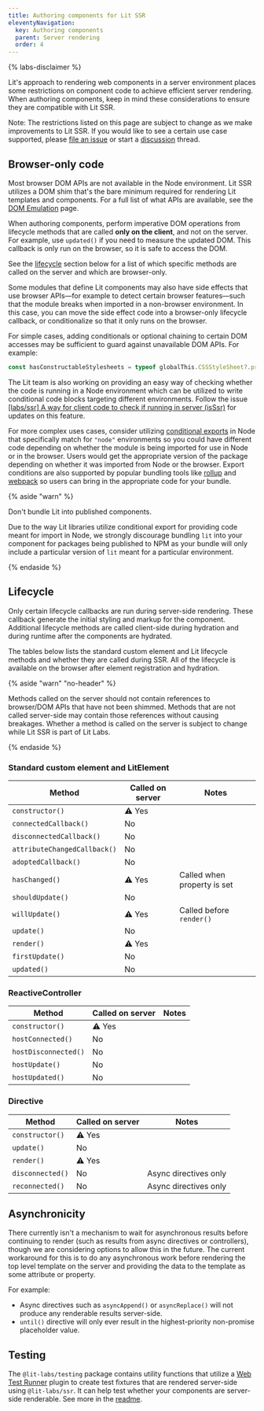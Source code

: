 ```yaml
---
title: Authoring components for Lit SSR
eleventyNavigation:
  key: Authoring components
  parent: Server rendering
  order: 4
---
```


{% labs-disclaimer %}

Lit's approach to rendering web components in a server environment places some restrictions on component code to achieve efficient server rendering. When authoring components, keep in mind these considerations to ensure they are compatible with Lit SSR.

Note: The restrictions listed on this page are subject to change as we make improvements to Lit SSR. If you would like to see a certain use case supported, please [file an issue](https://github.com/lit/lit/issues/new/choose) or start a [discussion](https://github.com/lit/lit/discussions) thread.

## Browser-only code

Most browser DOM APIs are not available in the Node environment. Lit SSR utilizes a DOM shim that's the bare minimum required for rendering Lit templates and components. For a full list of what APIs are available, see the [DOM Emulation](/docs/ssr/dom-emulation) page.

When authoring components, perform imperative DOM operations from lifecycle methods that are called **only on the client**, and not on the server. For example, use `updated()` if you need to measure the updated DOM. This callback is only run on the browser, so it is safe to access the DOM.

See the [lifecycle](#lifecycle) section below for a list of which specific methods are called on the server and which are browser-only.

Some modules that define Lit components may also have side effects that use browser APIs—for example to detect certain browser features—such that the module breaks when imported in a non-browser environment. In this case, you can move the side effect code into a browser-only lifecycle callback, or conditionalize so that it only runs on the browser.

For simple cases, adding conditionals or optional chaining to certain DOM accesses may be sufficient to guard against unavailable DOM APIs. For example:

```js
const hasConstructableStylesheets = typeof globalThis.CSSStyleSheet?.prototype.replaceSync === 'function';
```

The Lit team is also working on providing an easy way of checking whether the code is running in a Node environment which can be utilized to write conditional code blocks targeting different environments. Follow the issue [[labs/ssr] A way for client code to check if running in server (isSsr)](https://github.com/lit/lit/issues/3158) for updates on this feature.

For more complex uses cases, consider utilizing [conditional exports](https://nodejs.org/api/packages.html#conditional-exports) in Node that specifically match for `"node"` environments so you could have different code depending on whether the module is being imported for use in Node or in the browser. Users would get the appropriate version of the package depending on whether it was imported from Node or the browser. Export conditions are also supported by popular bundling tools like [rollup](https://github.com/rollup/plugins/tree/master/packages/node-resolve#exportconditions) and [webpack](https://webpack.js.org/configuration/resolve/#resolveconditionnames) so users can bring in the appropriate code for your bundle.

{% aside "warn" %}

Don't bundle Lit into published components.

Due to the way Lit libraries utilize conditional export for providing code meant for import in Node, we strongly discourage bundling `lit` into your component for packages being published to NPM as your bundle will only include a particular version of `lit` meant for a particular environment.

{% endaside %}

## Lifecycle

Only certain lifecycle callbacks are run during server-side rendering. These callback generate the initial styling and markup for the component. Additional lifecycle methods are called client-side during hydration and during runtime after the components are hydrated.

The tables below lists the standard custom element and Lit lifecycle methods and whether they are called during SSR. All of the lifecycle is available on the browser after element registration and hydration.

{% aside "warn" "no-header" %}

Methods called on the server should not contain references to browser/DOM APIs that have not been shimmed. Methods that are not called server-side may contain those references without causing breakages. Whether a method is called on the server is subject to change while Lit SSR is part of Lit Labs.

{% endaside %}

<!-- TODO(augustinekim) Replace emoji with appropriate icon -->
### Standard custom element and LitElement
| Method | Called on server | Notes |
|-|-|-|
| `constructor()` | ⚠️ Yes | |
| `connectedCallback()` | No | |
| `disconnectedCallback()` | No | |
| `attributeChangedCallback()` | No | |
| `adoptedCallback()` | No | |
| `hasChanged()` | ⚠️ Yes | Called when property is set |
| `shouldUpdate()` | No | |
| `willUpdate()` | ⚠️ Yes | Called before `render()` |
| `update()` | No | |
| `render()` | ⚠️ Yes | |
| `firstUpdate()` | No | |
| `updated()` | No | |

### ReactiveController
| Method | Called on server | Notes |
|-|-|-|
| `constructor()` | ⚠️ Yes | |
| `hostConnected()` | No | |
| `hostDisconnected()` | No | |
| `hostUpdate()` | No | |
| `hostUpdated()` | No | |

### Directive
| Method | Called on server | Notes |
|-|-|-|
| `constructor()` | ⚠️ Yes | |
| `update()` | No | |
| `render()` | ⚠️ Yes | |
| `disconnected()` | No | Async directives only |
| `reconnected()` | No | Async directives only |

## Asynchronicity

There currently isn't a mechanism to wait for asynchronous results before continuing to render (such as results from async directives or controllers), though we are considering options to allow this in the future. The current workaround for this is to do any asynchronous work before rendering the top level template on the server and providing the data to the template as some attribute or property.

For example:
 - Async directives such as `asyncAppend()` or `asyncReplace()` will not produce any renderable results server-side.
 - `until()` directive will only ever result in the highest-priority non-promise placeholder value.

## Testing

The `@lit-labs/testing` package contains utility functions that utilize a [Web Test Runner](https://modern-web.dev/docs/test-runner/overview/) plugin to create test fixtures that are rendered server-side using `@lit-labs/ssr`. It can help test whether your components are server-side renderable. See more in the [readme](https://github.com/lit/lit/tree/main/packages/labs/testing#readme).
